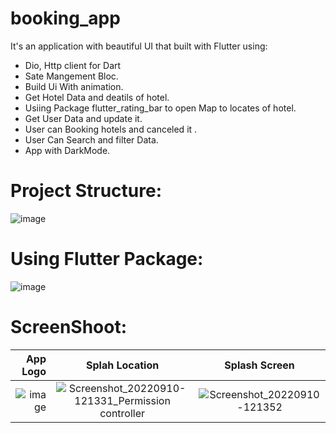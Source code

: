 # booking_app


It's an application with beautiful UI that built with Flutter using:

- Dio, Http client for Dart
- Sate Mangement Bloc.
- Build Ui With animation.
- Get Hotel Data and deatils of hotel.
- Usiing Package flutter_rating_bar to open Map to locates of hotel.
- Get User Data and update it.
- User can Booking hotels and canceled it .
- User Can Search and filter Data.
- App with DarkMode.

# Project Structure:


![image](https://user-images.githubusercontent.com/72301777/192910872-779e6924-2d9e-4b91-8016-22c810ee144b.png)


# Using Flutter Package:

![image](https://user-images.githubusercontent.com/72301777/192911389-1f495a69-9386-4341-ba56-bc43ed96a1ea.png)



# ScreenShoot:

|App Logo          |   Splah Location        |  Splash Screen              
------------------------:|:-------------------------:|:-------------------------:
![image](https://user-images.githubusercontent.com/72301777/192911623-5d36e39a-21d7-4199-b284-f28b1e9fcd55.png)|![Screenshot_20220910-121331_Permission controller](https://user-images.githubusercontent.com/72301777/189478959-5339c226-c4f0-4e07-80e9-377cec5cb626.jpg)|![Screenshot_20220910-121352](https://user-images.githubusercontent.com/72301777/189478968-bc2052cb-4f8e-471f-91ed-e8bf401404ae.jpg)
